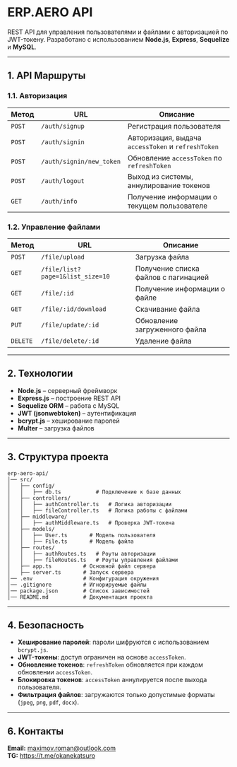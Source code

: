 # ERP.AERO API
REST API для управления пользователями и файлами с авторизацией по JWT-токену. Разработано с использованием **Node.js**, **Express**, **Sequelize** и **MySQL**.

--- 

## 1. API Маршруты

### 1.1. Авторизация
| Метод | URL | Описание |
|--------|------|------------|
| `POST` | `/auth/signup` | Регистрация пользователя |
| `POST` | `/auth/signin` | Авторизация, выдача `accessToken` и `refreshToken` |
| `POST` | `/auth/signin/new_token` | Обновление `accessToken` по `refreshToken` |
| `POST` | `/auth/logout` | Выход из системы, аннулирование токенов |
| `GET` | `/auth/info` | Получение информации о текущем пользователе |

### 1.2. Управление файлами
| Метод | URL | Описание |
|--------|------|------------|
| `POST` | `/file/upload` | Загрузка файла |
| `GET` | `/file/list?page=1&list_size=10` | Получение списка файлов с пагинацией |
| `GET` | `/file/:id` | Получение информации о файле |
| `GET` | `/file/:id/download` | Скачивание файла |
| `PUT` | `/file/update/:id` | Обновление загруженного файла |
| `DELETE` | `/file/delete/:id` | Удаление файла |

---

## 2. Технологии
- **Node.js** – серверный фреймворк
- **Express.js** – построение REST API
- **Sequelize ORM** – работа с MySQL
- **JWT (jsonwebtoken)** – аутентификация
- **bcrypt.js** – хеширование паролей
- **Multer** – загрузка файлов

---

## 3. Структура проекта
```
erp-aero-api/
│── src/
│   ├── config/
│   │   ├── db.ts           # Подключение к базе данных
│   ├── controllers/
│   │   ├── authController.ts   # Логика авторизации
│   │   ├── fileController.ts   # Логика работы с файлами
│   ├── middleware/
│   │   ├── authMiddleware.ts   # Проверка JWT-токена
│   ├── models/
│   │   ├── User.ts       # Модель пользователя
│   │   ├── File.ts       # Модель файла
│   ├── routes/
│   │   ├── authRoutes.ts   # Роуты авторизации
│   │   ├── fileRoutes.ts   # Роуты управления файлами
│   ├── app.ts          # Основной файл сервера
│   ├── server.ts       # Запуск сервера
│── .env                # Конфигурация окружения
│── .gitignore          # Игнорируемые файлы
│── package.json        # Список зависимостей
│── README.md           # Документация проекта
```

---

## 4. Безопасность
- **Хеширование паролей**: пароли шифруются с использованием `bcrypt.js`.
- **JWT-токены**: доступ ограничен на основе `accessToken`.
- **Обновление токенов**: `refreshToken` обновляется при каждом обновлении `accessToken`.
- **Блокировка токенов**: `accessToken` аннулируется после выхода пользователя.
- **Фильтрация файлов**: загружаются только допустимые форматы (`jpeg`, `png`, `pdf`, `docx`).

---

## 6. Контакты
**Email:** maximov.roman@outlook.com  
**TG:** https://t.me/okanekatsuro



